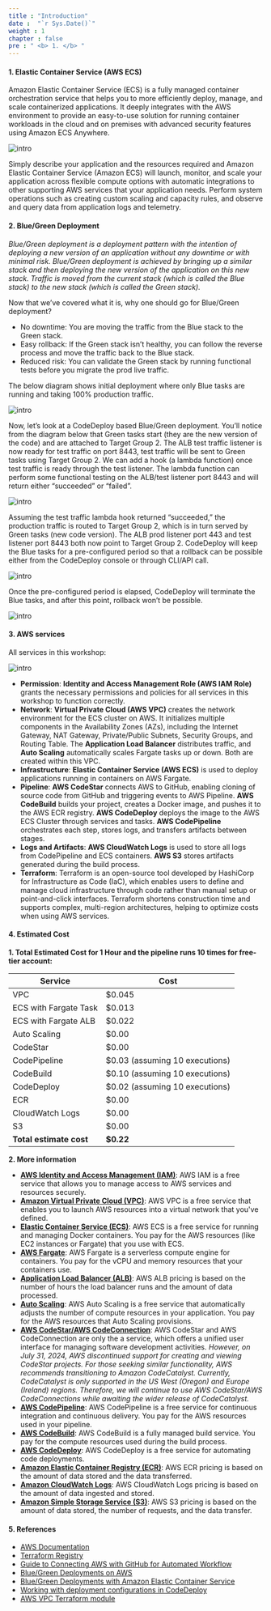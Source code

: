 ```yaml
---
title : "Introduction"
date :  "`r Sys.Date()`" 
weight : 1 
chapter : false
pre : " <b> 1. </b> "
---
```


####  1. Elastic Container Service (AWS ECS)
Amazon Elastic Container Service (ECS) is a fully managed container orchestration service that helps you to more efficiently deploy, manage, and scale containerized applications. It deeply integrates with the AWS environment to provide an easy-to-use solution for running container workloads in the cloud and on premises with advanced security features using Amazon ECS Anywhere.

![intro](/aws-fcj/ws3/images/1.content/ecs.png)

Simply describe your application and the resources required and Amazon Elastic Container Service (Amazon ECS) will launch, monitor, and scale your application across flexible compute options with automatic integrations to other supporting AWS services that your application needs. Perform system operations such as creating custom scaling and capacity rules, and observe and query data from application logs and telemetry.

#### 2. Blue/Green Deployment
*Blue/Green deployment is a deployment pattern with the intention of deploying a new version of an application without any downtime or with minimal risk. Blue/Green deployment is achieved by bringing up a similar stack and then deploying the new version of the application on this new stack. Traffic is moved from the current stack (which is called the Blue stack) to the new stack (which is called the Green stack).*

Now that we’ve covered what it is, why one should go for Blue/Green deployment?

- No downtime: You are moving the traffic from the Blue stack to the Green stack.
- Easy rollback: If the Green stack isn’t healthy, you can follow the reverse process and move the traffic back to the Blue stack.
- Reduced risk: You can validate the Green stack by running functional tests before you migrate the prod live traffic.

The below diagram shows initial deployment where only Blue tasks are running and taking 100% production traffic.

![intro](/aws-fcj/ws3/images/1.content/bg.webp)

Now, let’s look at a CodeDeploy based Blue/Green deployment.
You’ll notice from the diagram below that Green tasks start (they are the new version of the code) and are attached to Target Group 2. The ALB test traffic listener is now ready for test traffic on port 8443, test traffic will be sent to Green tasks using Target Group 2. We can add a hook (a lambda function) once test traffic is ready through the test listener. The lambda function can perform some functional testing on the ALB/test listener port 8443 and will return either “succeeded” or “failed”.

![intro](/aws-fcj/ws3/images/1.content/bg2.webp)

Assuming the test traffic lambda hook returned “succeeded,” the production traffic is routed to Target Group 2, which is in turn served by Green tasks (new code version). The ALB prod listener port 443 and test listener port 8443 both now point to Target Group 2. CodeDeploy will keep the Blue tasks for a pre-configured period so that a rollback can be possible either from the CodeDeploy console or through CLI/API call.

![intro](/aws-fcj/ws3/images/1.content/bg3.webp)

Once the pre-configured period is elapsed, CodeDeploy will terminate the Blue tasks, and after this point, rollback won’t be possible.

![intro](/aws-fcj/ws3/images/1.content/bg4.webp)


####  3. AWS services

All services in this workshop:

![intro](/aws-fcj/ws3/images/1.content/services.png)

- **Permission**: **Identity and Access Management Role (AWS IAM Role)** grants the necessary permissions and policies for all services in this workshop to function correctly.
- **Network**: **Virtual Private Cloud (AWS VPC)** creates the network environment for the ECS cluster on AWS. It initializes multiple components in the Availability Zones (AZs), including the Internet Gateway, NAT Gateway, Private/Public Subnets, Security Groups, and Routing Table. The **Application Load Balancer** distributes traffic, and **Auto Scaling** automatically scales Fargate tasks up or down. Both are created within this VPC.
- **Infrastructure**: **Elastic Container Service (AWS ECS)** is used to deploy applications running in containers on AWS Fargate.
- **Pipeline**: **AWS CodeStar** connects AWS to GitHub, enabling cloning of source code from GitHub and triggering events to AWS Pipeline. **AWS CodeBuild** builds your project, creates a Docker image, and pushes it to the AWS ECR registry. **AWS CodeDeploy** deploys the image to the AWS ECS Cluster through services and tasks. **AWS CodePipeline** orchestrates each step, stores logs, and transfers artifacts between stages.
- **Logs and Artifacts**: **AWS CloudWatch Logs** is used to store all logs from CodePipeline and ECS containers. **AWS S3** stores artifacts generated during the build process.
- **Terraform**: Terraform is an open-source tool developed by HashiCorp for Infrastructure as Code (IaC), which enables users to define and manage cloud infrastructure through code rather than manual setup or point-and-click interfaces. Terraform shortens construction time and supports complex, multi-region architectures, helping to optimize costs when using AWS services.


####  4. Estimated Cost

**1. Total Estimated Cost for 1 Hour and the pipeline runs 10 times for free-tier account:**

| Service              | Cost      |
|----------------------|-----------|
| VPC              | $0.045    |
| ECS with Fargate Task |    $0.013       |
| ECS with Fargate ALB  | $0.022    |
| Auto Scaling     | $0.00     |
| CodeStar         | $0.00     |
| CodePipeline     | $0.03 (assuming 10 executions)    |
| CodeBuild        | $0.10 (assuming 10 executions)    |
| CodeDeploy       | $0.02 (assuming 10 executions)    |
| ECR              | $0.00     |
| CloudWatch Logs  | $0.00     |
| S3               | $0.00     |
| **Total estimate cost**    | **$0.22**      |


**2. More information**

- **[AWS Identity and Access Management (IAM)](https://aws.amazon.com/iam/pricing/)**: AWS IAM is a free service that allows you to manage access to AWS services and resources securely.
- **[Amazon Virtual Private Cloud (VPC)](https://aws.amazon.com/vpc/pricing/)**: AWS VPC is a free service that enables you to launch AWS resources into a virtual network that you've defined.
- **[Elastic Container Service (ECS)](https://aws.amazon.com/ecs/pricing/)**: AWS ECS is a free service for running and managing Docker containers. You pay for the AWS resources (like EC2 instances or Fargate) that you use with ECS.
- **[AWS Fargate](https://aws.amazon.com/fargate/pricing/)**: AWS Fargate is a serverless compute engine for containers. You pay for the vCPU and memory resources that your containers use.
- **[Application Load Balancer (ALB)](https://aws.amazon.com/elasticloadbalancing/pricing/)**: AWS ALB pricing is based on the number of hours the load balancer runs and the amount of data processed.
- **[Auto Scaling](https://aws.amazon.com/autoscaling/pricing/)**: AWS Auto Scaling is a free service that automatically adjusts the number of compute resources in your application. You pay for the AWS resources that Auto Scaling provisions.
- **[AWS CodeStar/AWS CodeConnection](https://aws.amazon.com/about-aws/whats-new/2024/03/aws-codeconnections-formerly-codestar-connections/)**: AWS CodeStar and AWS CodeConnection are only the a service, which offers a unified user interface for managing software development activities. *However, on July 31, 2024, AWS discontinued support for creating and viewing CodeStar projects. For those seeking similar functionality, AWS recommends transitioning to Amazon CodeCatalyst. Currently, CodeCatalyst is only supported in the US West (Oregon) and Europe (Ireland) regions. Therefore, we will continue to use AWS CodeStar/AWS CodeConnections while awaiting the wider release of CodeCatalyst.*
- **[AWS CodePipeline](https://aws.amazon.com/codepipeline/pricing/)**: AWS CodePipeline is a free service for continuous integration and continuous delivery. You pay for the AWS resources used in your pipeline.
- **[AWS CodeBuild](https://aws.amazon.com/codebuild/pricing/)**: AWS CodeBuild is a fully managed build service. You pay for the compute resources used during the build process.
- **[AWS CodeDeploy](https://aws.amazon.com/codedeploy/pricing/)**: AWS CodeDeploy is a free service for automating code deployments.
- **[Amazon Elastic Container Registry (ECR)](https://aws.amazon.com/ecr/pricing/)**: AWS ECR pricing is based on the amount of data stored and the data transferred.
- **[Amazon CloudWatch Logs](https://aws.amazon.com/cloudwatch/pricing/)**: AWS CloudWatch Logs pricing is based on the amount of data ingested and stored.
- **[Amazon Simple Storage Service (S3)](https://aws.amazon.com/s3/pricing/)**: AWS S3 pricing is based on the amount of data stored, the number of requests, and the data transfer.




####  5. <a name='References'></a>References
+ [AWS Documentation](https://docs.aws.amazon.com/)
+ [Terraform Registry](https://registry.terraform.io/providers/hashicorp/aws/latest/docs)
+ [Guide to Connecting AWS with GitHub for Automated Workflow](https://community.aws/content/2dGy2OO7M5GOMc0gksNz46GdmLK/step-by-step-guide-to-connecting-aws-with-github-for-automated-workflow)
+ [Blue/Green Deployments on AWS](https://docs.aws.amazon.com/whitepapers/latest/blue-green-deployments/introduction.html)
+ [Blue/Green Deployments with Amazon Elastic Container Service](https://aws.amazon.com/blogs/compute/bluegreen-deployments-with-amazon-ecs/)
+ [Working with deployment configurations in CodeDeploy](https://docs.aws.amazon.com/codedeploy/latest/userguide/deployment-configurations.html)
+ [AWS VPC Terraform module](https://registry.terraform.io/modules/terraform-aws-modules/vpc/aws/latest)
